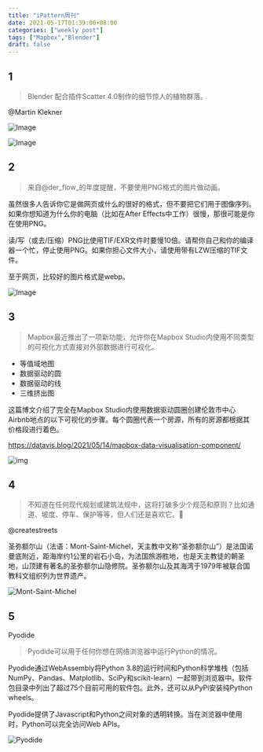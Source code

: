 ```yaml
---
title: "iPattern周刊"
date: 2021-05-17T01:39:00+08:00
categories: ["weekly post"]
tags: ["Mapbox","Blender"]
draft: false
---
```


## 1

> Blender 配合插件Scatter 4.0制作的细节惊人的植物群落。

@Martin Klekner

![Image](https://tva1.sinaimg.cn/large/008i3skNgy1gqkrzteeojj30u015v7wh.jpg)

![Image](https://tva1.sinaimg.cn/large/008i3skNgy1gqkrzyw41tj30u015v7m0.jpg)


## 2
> 来自@der_flow_的年度提醒，不要使用PNG格式的图片做动画。

虽然很多人告诉你它是做网页或什么的很好的格式，但不要把它们用于图像序列。如果你想知道为什么你的电脑（比如在After Effects中工作）很慢，那很可能是你在使用PNG。

读/写（或去/压缩）PNG比使用TIF/EXR文件时要慢10倍。请帮你自己和你的编译器一个忙，停止使用PNG。如果你担心文件大小，请使用带有LZW压缩的TIF文件。

至于网页，比较好的图片格式是webp。

![Image](https://tva1.sinaimg.cn/large/008i3skNgy1gqks03xtvuj31e709b0uk.jpg)

## 3

> Mapbox最近推出了一项新功能，允许你在Mapbox Studio内使用不同类型的可视化方式直接对外部数据进行可视化。

- 等值域地图
- 数据驱动的圆
- 数据驱动的线
- 三维挤出图

这篇博文介绍了完全在Mapbox Studio内使用数据驱动圆圈创建伦敦市中心Airbnb地点的以下可视化的步骤。每个圆圈代表一个房源，所有的房源都根据其价格段进行着色。



https://datavis.blog/2021/05/14/mapbox-data-visualisation-component/



![img](https://tva1.sinaimg.cn/large/008i3skNgy1gqks0dvlf0j30yy0m7npd.jpg)



## 4

> 不知道在任何现代规划或建筑法规中，这将打破多少个规范和原则？比如通道、坡度、停车、保护等等，但人们还是喜欢它。🤔

@createstreets

圣弥额尔山（法语：Mont-Saint-Michel，天主教中文称“圣弥额尔山”）是法国诺曼底附近，距海岸约1公里的岩石小岛，为法国旅游胜地，也是天主教徒的朝圣地，山顶建有著名的圣弥额尔山隐修院。圣弥额尔山及其海湾于1979年被联合国教科文组织列为世界遗产。

![Mont-Saint-Michel](https://tva1.sinaimg.cn/large/008i3skNgy1gqksd8u56nj30u00w9do5.jpg)

## 5

Pyodide

> Pyodide可以用于任何你想在网络浏览器中运行Python的情况。

Pyodide通过WebAssembly将Python 3.8的运行时间和Python科学堆栈（包括NumPy、Pandas、Matplotlib、SciPy和scikit-learn）一起带到浏览器中。软件包目录中列出了超过75个目前可用的软件包。此外，还可以从PyPi安装纯Python wheels。

Pyodide提供了Javascript和Python之间对象的透明转换。当在浏览器中使用时，Python可以完全访问Web APIs。

![Pyodide](https://tva1.sinaimg.cn/large/008i3skNgy1gqksd2djeej30b4052q32.jpg)

